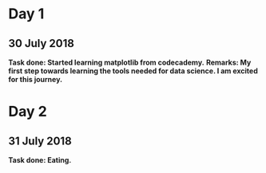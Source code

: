 # Day 1
## 30 July 2018
**Task done: Started learning matplotlib from codecademy.**
**Remarks: My first step towards learning the tools needed for data science. I am excited for this journey.**

# Day 2
## 31 July 2018

**Task done: Eating.**

